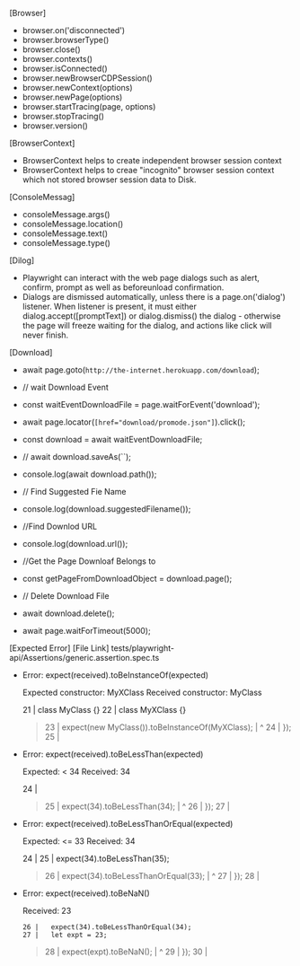 [Browser]
- browser.on('disconnected')
- browser.browserType()
- browser.close()
- browser.contexts()
- browser.isConnected()
- browser.newBrowserCDPSession()
- browser.newContext(options)
- browser.newPage(options)
- browser.startTracing(page, options)
- browser.stopTracing()
- browser.version()

[BrowserContext]
- BrowserContext helps to create independent browser session context
- BrowserContext helps to creae "incognito" browser session context which not stored browser session  data to Disk.

[ConsoleMessag]
- consoleMessage.args()
- consoleMessage.location()
- consoleMessage.text()
- consoleMessage.type()

[Dilog]

- Playwright can interact with the web page dialogs such as alert, confirm, prompt as well as beforeunload confirmation.
- Dialogs are dismissed automatically, unless there is a page.on('dialog') listener. When listener is present, it must either dialog.accept([promptText]) or dialog.dismiss() the dialog - otherwise the page will freeze waiting for the dialog, and actions like click will never finish.

[Download]

-  await page.goto(`http://the-internet.herokuapp.com/download`);

-  // wait Download Event

-  const waitEventDownloadFile = page.waitForEvent('download');
-   await page.locator(`[href="download/promode.json"]`).click();

-  const download = await waitEventDownloadFile;

-  // await download.saveAs(``);

-  console.log(await download.path());

-  // Find Suggested Fie Name

-  console.log(download.suggestedFilename());

-  //Find Downlod URL

-  console.log(download.url());

-  //Get the Page Downloaf Belongs to
-  const getPageFromDownloadObject = download.page();

-  // Delete  Download File
-  await download.delete();

-  await page.waitForTimeout(5000);

[Expected Error]
[File Link] tests/playwright-api/Assertions/generic.assertion.spec.ts
*  Error: expect(received).toBeInstanceOf(expected)

    Expected constructor: MyXClass
    Received constructor: MyClass


      21 |   class MyClass {}
      22 |   class MyXClass {}
    > 23 |   expect(new MyClass()).toBeInstanceOf(MyXClass);
         |                         ^
      24 | });
      25 |
*  Error: expect(received).toBeLessThan(expected)

    Expected: < 34
    Received:   34

      24 |
    > 25 |   expect(34).toBeLessThan(34);
         |              ^
      26 | });
      27 |
*  Error: expect(received).toBeLessThanOrEqual(expected)

    Expected: <= 33
    Received:    34

      24 |
      25 |   expect(34).toBeLessThan(35);
    > 26 |   expect(34).toBeLessThanOrEqual(33);
         |              ^
      27 | });
      28 |
* Error: expect(received).toBeNaN()

    Received: 23

      26 |   expect(34).toBeLessThanOrEqual(34);
      27 |   let expt = 23;
    > 28 |   expect(expt).toBeNaN();
         |                ^
      29 | });
      30 |
